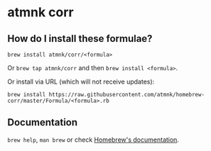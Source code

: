 # atmnk corr

## How do I install these formulae?
`brew install atmnk/corr/<formula>`

Or `brew tap atmnk/corr` and then `brew install <formula>`.

Or install via URL (which will not receive updates):

```
brew install https://raw.githubusercontent.com/atmnk/homebrew-corr/master/Formula/<formula>.rb
```

## Documentation
`brew help`, `man brew` or check [Homebrew's documentation](https://docs.brew.sh).

